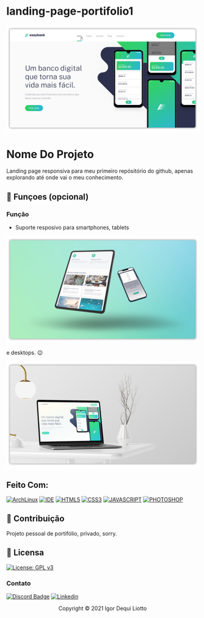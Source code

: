 # landing-page-portifolio1
<img src="images/demo1.png">

# Nome Do Projeto

Landing page responsiva para meu primeiro repósitório do github, apenas explorando até onde vai o meu conhecimento.

## 🔧 Funçoes (opcional)

### Função
- Suporte resposivo para smartphones, tablets

<img src="images/mockup1.png">

e desktops. 😉

<img src="images/mockup2.png">

## Feito Com:
[![ArchLinux](https://img.shields.io/badge/Arch_Linux-1793D1?style=for-the-badge&logo=arch-linux&logoColor=white)](https://archlinux.org/)
[![IDE](https://img.shields.io/badge/Atom-66595C?style=for-the-badge&logo=Atom&logoColor=white)](https://atom.io/)
[![HTML5](https://img.shields.io/badge/HTML5-E34F26?style=for-the-badge&logo=html5&logoColor=white)](https://www.w3schools.com/html/)
[![CSS3](https://img.shields.io/badge/CSS3-1572B6?style=for-the-badge&logo=css3&logoColor=white)](https://www.w3schools.com/css/)
[![JAVASCRIPT](https://img.shields.io/badge/JavaScript-F7DF1E?style=for-the-badge&logo=javascript&logoColor=black)](https://www.w3schools.com/js/)
[![PHOTOSHOP](https://img.shields.io/badge/Adobe%20Photoshop-31A8FF?style=for-the-badge&logo=Adobe%20Photoshop&logoColor=black)](https://www.adobe.com/products/photoshop.html)

## 🤝 Contribuição

Projeto pessoal de portifólio, privado, sorry.

## 🔖 Licensa
[![License: GPL v3](https://img.shields.io/badge/License-GPLv3-blue.svg)](https://www.gnu.org/licenses/gpl-3.0)

### Contato

[![Discord Badge](https://img.shields.io/badge/Discord-7289DA?style=for-the-badge&logo=discord&logoColor=white)](https://discord.gg/seu-server)
[![Linkedin](https://img.shields.io/badge/LinkedIn-0077B5?style=for-the-badge&logo=linkedin&logoColor=white)](https://www.linkedin.com/in/igor-dequi-liotto/)

<p align="center">Copyright © 2021 Igor Dequi Liotto</p>
